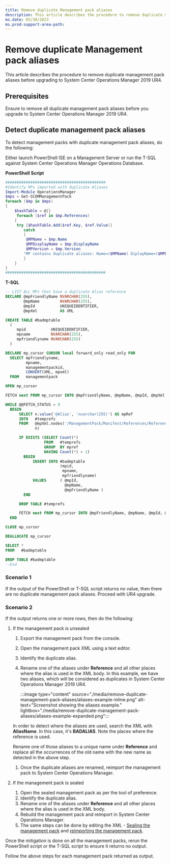 ```yaml
---
title: Remove duplicate Management pack aliases
description: This article describes the procedure to remove duplicate management pack aliases before upgrading to System Center Operations Manager 2019 UR4.
ms.date: 03/30/2023
ms.prod-support-area-path: 
---
```

# Remove duplicate Management pack aliases

This article describes the procedure to remove duplicate management pack aliases before upgrading to System Center Operations Manager 2019 UR4.

## Prerequisites

Ensure to remove all duplicate management pack aliases before you upgrade to System Center Operations Manager 2019 UR4. 

## Detect duplicate management pack aliases

To detect management packs with duplicate management pack aliases, do the following:

Either launch PowerShell ISE on a Management Server or run the T-SQL against System Center Operations Manager Operations Database.

**PowerShell Script**

```powershell
############################################
#Identify MPs imported with duplicate Aliases
Import-Module OperationsManager
$mps = Get-SCOMManagementPack
foreach ($mp in $mps)
{
  	$hashTable = @{}
 	 foreach ($ref in $mp.References)
  	{
   	 try {$hashTable.Add($ref.Key, $ref.Value)}
    	catch
    	{
     	 $MPName = $mp.Name
     	 $MPDisplayName = $mp.DisplayName
     	 $MPVersion = $mp.Version
        "MP contains duplicate aliases: Name=($MPName) DiplayName=($MPDisplayName) Version=($MPVersion)"
    	}
  	}
}
############################################ 
```

**T-SQL**

```sql
-- LIST ALL MPs that have a duplicate Alias reference
DECLARE @mpFriendlyName NVARCHAR(255),
        @mpName         NVARCHAR(255),
        @mpId           UNIQUEIDENTIFIER,
        @mpXml          AS XML

CREATE TABLE #badmptable
  (
     mpid           UNIQUEIDENTIFIER,
     mpname         NVARCHAR(255),
     mpfriendlyname NVARCHAR(255)
  )

DECLARE mp_cursor CURSOR local forward_only read_only FOR
  SELECT mpfriendlyname,
         mpname,
         managementpackid,
         CONVERT(XML, mpxml)
  FROM   managementpack

OPEN mp_cursor

FETCH next FROM mp_cursor INTO @mpFriendlyName, @mpName, @mpId, @mpXml

WHILE @@FETCH_STATUS = 0
  BEGIN
      SELECT n.value('@Alias', 'nvarchar(255)') AS mpRef
      INTO   #temprefs
      FROM   @mpXml.nodes('/ManagementPack/Manifest/References/Reference') AS a(
             n)

      IF EXISTS (SELECT Count(*)
                 FROM   #temprefs
                 GROUP  BY mpref
                 HAVING Count(*) > 1)
        BEGIN
            INSERT INTO #badmptable
                        (mpid,
                         mpname,
                         mpfriendlyname)
            VALUES      ( @mpId,
                          @mpName,
                          @mpFriendlyName )
        END

      DROP TABLE #temprefs

      FETCH next FROM mp_cursor INTO @mpFriendlyName, @mpName, @mpId, @mpXml
  END

CLOSE mp_cursor

DEALLOCATE mp_cursor

SELECT *
FROM   #badmptable

DROP TABLE #badmptable
--End
```

### Scenario 1

If the output of the PowerShell or T-SQL script returns no value, then there are no duplicate management pack aliases. Proceed with UR4 upgrade.

### Scenario 2

If the output returns one or more rows, then do the following:

1. If the management pack is unsealed
      1. Export the management pack from the console.
      1. Open the management pack XML using a text editor.
      1. Identify the duplicate alias.
      1. Rename one of the aliases under **Reference** and all other places where the alias is used in the XML body.
      In this example, we have two aliases, which will be considered as duplicates in System Center Operations Manager 2019 UR4. 

         :::image type="content" source="./media/remove-duplicate-management-pack-aliases/aliases-example-inline.png" alt-text="Screenshot showing the aliases example." lightbox="./media/remove-duplicate-management-pack-aliases/aliases-example-expanded.png":::

      In order to detect where the aliases are used, search the XML with **AliasName**. In this case, it's **BADALIAS**. Note the places where the reference is used.

      Rename one of those aliases to a unique name under **Reference** and replace all the occurrences of the old name with the new name as detected in the above step.
      
      1. Once the duplicate aliases are renamed, reimport the management pack to System Center Operations Manager.

2.	If the management pack is sealed
      1. Open the sealed management pack as per the tool of preference.
      1. Identify the duplicate alias.
      1. Rename one of the aliases under **Reference** and all other places where the alias is used in the XML body.
      1. Rebuild the management pack and reimport in System Center Operations Manager.
      1. The same steps can be done by editing the XML - [Sealing the management pack](/system-center/scsm/seal-mp) and [reimporting the management pack](/system-center/scom/manage-mp-import-remove-delete).

Once the mitigation is done on all the management packs, rerun the PowerShell script or the T-SQL script to ensure it returns no output.

Follow the above steps for each management pack returned as output.